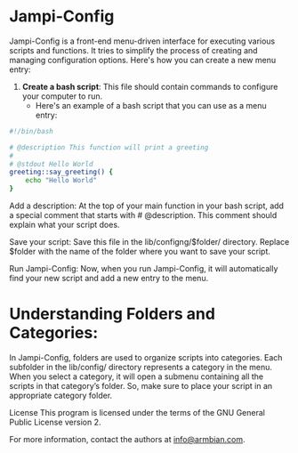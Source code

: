 # Jampi-Config

Jampi-Config is a front-end menu-driven interface for executing various scripts and functions. It tries to simplify the process of creating and managing configuration options. Here's how you can create a new menu entry:

1. **Create a bash script**: This file should contain commands to configure your computer to run.
    - Here's an example of a bash script that you can use as a menu entry:

```bash
#!/bin/bash

# @description This function will print a greeting
#
# @stdout Hello World
greeting::say_greeting() {
    echo "Hello World"
}
```
Add a description: At the top of your main function in your bash script, add a special comment that starts with # @description. This comment should explain what your script does.

Save your script: Save this file in the lib/configng/$folder/ directory. Replace $folder with the name of the folder where you want to save your script.

Run Jampi-Config: Now, when you run Jampi-Config, it will automatically find your new script and add a new entry to the menu.

# Understanding Folders and Categories: 

In Jampi-Config, folders are used to organize scripts into categories. Each subfolder in the lib/config/ directory represents a category in the menu. When you select a category, it will open a submenu containing all the scripts in that category’s folder. So, make sure to place your script in an appropriate category folder.


License
This program is licensed under the terms of the GNU General Public License version 2.

For more information, contact the authors at info@armbian.com.
